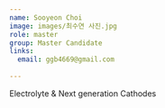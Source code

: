 ```yaml
---
name: Sooyeon Choi
image: images/최수연 사진.jpg
role: master
group: Master Candidate
links:
  email: ggb4669@gmail.com
  
---
```

Electrolyte & Next generation Cathodes
